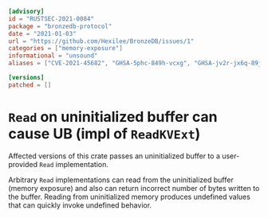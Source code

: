 ```toml
[advisory]
id = "RUSTSEC-2021-0084"
package = "bronzedb-protocol"
date = "2021-01-03"
url = "https://github.com/Hexilee/BronzeDB/issues/1"
categories = ["memory-exposure"]
informational = "unsound"
aliases = ["CVE-2021-45682", "GHSA-5phc-849h-vcxg", "GHSA-jv2r-jx6q-89jg"]

[versions]
patched = []
```

# `Read` on uninitialized buffer can cause UB (impl of `ReadKVExt`)

Affected versions of this crate passes an uninitialized buffer to a user-provided `Read` implementation.

Arbitrary `Read` implementations can read from the uninitialized buffer (memory exposure) and also can return incorrect number of bytes written to the buffer.
Reading from uninitialized memory produces undefined values that can quickly invoke undefined behavior.
